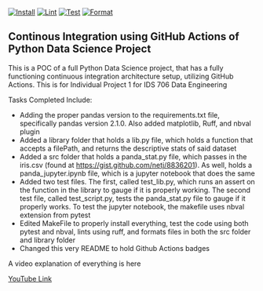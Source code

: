 [![Install](https://github.com/nogibjj/kb545-python-integration-project/actions/workflows/install.yml/badge.svg)](https://github.com/nogibjj/kb545-python-integration-project/actions/workflows/install.yml)
[![Lint](https://github.com/nogibjj/kb545-python-integration-project/actions/workflows/lint.yml/badge.svg)](https://github.com/nogibjj/kb545-python-integration-project/actions/workflows/lint.yml)
[![Test](https://github.com/nogibjj/kb545-python-integration-project/actions/workflows/test.yml/badge.svg)](https://github.com/nogibjj/kb545-python-integration-project/actions/workflows/test.yml)
[![Format](https://github.com/nogibjj/kb545-python-integration-project/actions/workflows/format.yml/badge.svg)](https://github.com/nogibjj/kb545-python-integration-project/actions/workflows/format.yml)
## Continous Integration using GitHub Actions of Python Data Science Project

This is a POC of a full Python Data Science project, that has a fully functioning continuous integration architecture setup, utilizing GitHub Actions. This is for Individual Project 1 for IDS 706 Data Engineering

Tasks Completed Include:

* Adding the proper pandas version to the requirements.txt file, specifically pandas version 2.1.0. Also added matplotlib, Ruff, and nbval plugin
* Added a library folder that holds a lib.py file, which holds a function that accepts a filePath, and returns the descriptive stats of said dataset
* Added a src folder that holds a panda_stat.py file, which passes in the iris.csv (found at https://gist.github.com/netj/8836201). As well, holds a panda_jupyter.ipynb file, which is a jupyter notebook that does the same
* Added two test files. The first, called test_lib.py, which runs an assert on the function in the library to gauge if it is properly working. The second test file, called test_script.py, tests the panda_stat.py file to gauge if it properly works. To test the jupyter notebook, the makefile uses nbval extension from pytest
* Edited MakeFile to properly install everything, test the code using both pytest and nbval, lints using ruff, and formats files in both the src folder and library folder
* Changed this very README to hold Github Actions badges

A video explanation of everything is here

[YouTube Link](https://www.youtube.com/watch?v=dQEtzD4ntZg)